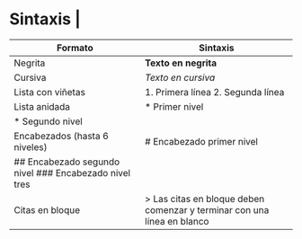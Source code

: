 # Sintaxis |

|Formato  |Sintaxis  |
|----------|----------|
|Negrita|**Texto en negrita**|
|Cursiva|*Texto en cursiva*|
|Lista con viñetas|1. Primera línea 2. Segunda línea|
|Lista anidada|	* Primer nivel 
* Segundo nivel|
|Encabezados (hasta 6 niveles)|# Encabezado primer nivel 
## Encabezado segundo nivel ### Encabezado nivel tres|
|Citas en bloque|> Las citas en bloque deben comenzar y terminar con una línea en blanco|
